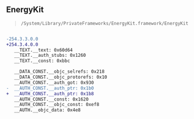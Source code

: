 ## EnergyKit

> `/System/Library/PrivateFrameworks/EnergyKit.framework/EnergyKit`

```diff

-254.3.3.0.0
+254.3.4.0.0
   __TEXT.__text: 0x60d64
   __TEXT.__auth_stubs: 0x1260
   __TEXT.__const: 0xbbc

   __DATA_CONST.__objc_selrefs: 0x218
   __DATA_CONST.__objc_protorefs: 0x10
   __AUTH_CONST.__auth_got: 0x930
-  __AUTH_CONST.__auth_ptr: 0x1b0
+  __AUTH_CONST.__auth_ptr: 0x1b8
   __AUTH_CONST.__const: 0x1620
   __AUTH_CONST.__objc_const: 0xef8
   __AUTH.__objc_data: 0x4e8

```
